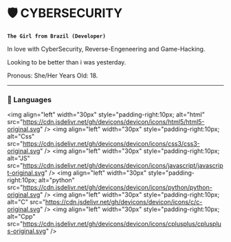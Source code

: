 # 🛡️ CYBERSECURITY

**`The Girl from Brazil (Developer)`**

In love with CyberSecurity, Reverse-Engeneering and Game-Hacking.

Looking to be better than i was yesterday.

Pronous: She/Her
Years Old: 18.


---
### 🧰 Languages

<img align="left" width="30px" style="padding-right:10px; alt="html" src="https://cdn.jsdelivr.net/gh/devicons/devicon/icons/html5/html5-original.svg" />
<img align="left" width="30px" style="padding-right:10px; alt="Css" src="https://cdn.jsdelivr.net/gh/devicons/devicon/icons/css3/css3-original.svg" />
<img align="left" width="30px" style="padding-right:10px; alt="JS" src="https://cdn.jsdelivr.net/gh/devicons/devicon/icons/javascript/javascript-original.svg" />
<img align="left" width="30px" style="padding-right:10px; alt="python" src="https://cdn.jsdelivr.net/gh/devicons/devicon/icons/python/python-original.svg" />
<img align="left" width="30px" style="padding-right:10px; alt="C" src="https://cdn.jsdelivr.net/gh/devicons/devicon/icons/c/c-original.svg" />
<img align="left" width="30px" style="padding-right:10px; alt="Cpp" src="https://cdn.jsdelivr.net/gh/devicons/devicon/icons/cplusplus/cplusplus-original.svg" />

          
#
